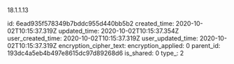18.1.1.13

id: 6ead935f578349b7bddc955d440bb5b2
created_time: 2020-10-02T10:15:37.319Z
updated_time: 2020-10-02T10:15:37.354Z
user_created_time: 2020-10-02T10:15:37.319Z
user_updated_time: 2020-10-02T10:15:37.319Z
encryption_cipher_text: 
encryption_applied: 0
parent_id: 193dc4a5eb4b497e8615dc97d89268d6
is_shared: 0
type_: 2